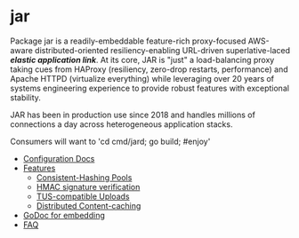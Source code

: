 # jar

Package jar is a readily-embeddable feature-rich proxy-focused AWS-aware
distributed-oriented resiliency-enabling URL-driven superlative-laced
***elastic application link***. At its core, JAR is "just" a load-balancing
proxy taking cues from HAProxy (resiliency, zero-drop restarts, performance)
and Apache HTTPD (virtualize everything) while leveraging over 20 years
of systems engineering experience to provide robust features with exceptional
stability.

JAR has been in production use since 2018 and handles millions of connections a day
across heterogeneous application stacks.

Consumers will want to 'cd cmd/jard; go build; #enjoy'

* [Configuration Docs](docs/Configuration.md)
* [Features](docs/Features.md)
  * [Consistent-Hashing Pools](docs/consistenthashing.md)
  * [HMAC signature verification](docs/hmacsign.md)
  * [TUS-compatible Uploads](docs/tus.md)
  * [Distributed Content-caching](docs/cache.md)
* [GoDoc for embedding](docs/godoc.md)
* [FAQ](docs/FAQ.md)
